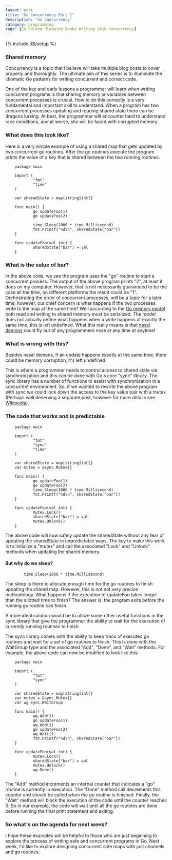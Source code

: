 ```yaml
---
layout: post
title: "Go Concurrency Part 1"
description: "Go Concurrency"
category: programming
tags: [Go Golang Blogging Books Writing 2016 Concurrency]
---
```

{% include JB/setup %}
### Shared memory

Concurrency is a topic that I believe will take multiple blog posts to cover
properly and thoroughly. The ultimate aim of this series is to illuminate
the idiomatic Go patterns for writing concurrent and correct code.

One of the key and early lessons a programmer will learn when writing concurrent programs is
that sharing memory or variables between concurrent processes is crucial. How to do
this correctly is a very fundamental and important skill to understand. When a program
has two concurrent processes updating and reading shared state there can be dragons
lurking. At best, the programmer will encounter hard to understand race conditions, and at worse,
she will be faced with corrupted memory.

### What does this look like?

Here is a very simple example of using a shared map that gets updated by two
concurrent go routines. After the go routines execute the program prints the value
of a key that is shared between the two running routines.

        package main

        import (
                "fmt"
                "time"
        )

        var sharedState = map[string]int{}

        func main() {
                go updateFoo(1)
                go updateFoo(2)

                time.Sleep(1000 * time.Millisecond)
                fmt.Printf("%d\n", sharedState["bar"])
        }

        func updateFoo(val int) {
                sharedState["bar"] = val
        }


 
### What is the value of bar?

In the above code, we see the program uses the "go" routine to start a concurrent
process. The output of the above program prints "2", at least it does on my computer.
However, that is not necessarily guaranteed to be the case all the time, on different
platforms the result could be "1". Orchestrating the order of concurrent processes, will
be a topic for a later time, however, our chief concern is what happens if the two processes
write to the map at the same time? Well according to the [Go memory model](https://golang.org/ref/mem) both read and writing
to shared memory must be serialized. The model does not actually define what happens when a write
happens at exactly the same time, this is left undefined. What this really means is that [nasal demons](http://www.catb.org/jargon/html/N/nasal-demons.html)
could fly out of any programmers nose at any time at anytime!

### What is wrong with this?

Besides nasal demons, if an update happens exactly at the same time, there could be memory
corruption, it's left undefined.

This is where a programmer needs to control access to shared state via synchronization and this can
be done with Go's core "sync" library. The sync library has a number of functions to assist
with synchronization in a concurrent environment. So, if we wanted to rewrite the above
program with sync we could lock down the access to the key value pair with a mutex (Perhaps
well deserving a separate post, however for more details see [Wikipedia](https://en.wikipedia.org/wiki/Mutual_exclusion)).

### The code that works and is predictable

        package main

        import (
                "fmt"
                "sync"
                "time"
        )

        var sharedState = map[string]int{}
        var mutex = &sync.Mutex{}

        func main() {
                go updateFoo(1)
                go updateFoo(2)
                time.Sleep(1000 * time.Millisecond)
                fmt.Printf("%d\n", sharedState["bar"])
        }

        func updateFoo(val int) {
                mutex.Lock()
                sharedState["bar"] = val
                mutex.Unlock()
        }

The above code will now safely update the sharedState without any fear
of updating the sharedState in unpredictable ways. The key to make this work
is to initialize a "mutex" and call the associated "Lock" and "Unlock" methods
when updating the shared memory. 

#### But why do we sleep?

```
        time.Sleep(1000 * time.Millisecond)
```

The sleep is there to allocate enough time for the go routines to
finish updating the shared map. However, this is not not very precise
methodology.  What happens if the execution of updateFoo takes longer than the
allotted time to finish? The answer is, the program exits before the
running go routine can finish.

A more ideal solution would be to utilize some other useful functions
in the sync library that give the programmer the ability to wait for the
execution of currently running routines to finish. 

The sync library comes with the ability to keep track of executed go
routines and wait for a set of go routines to finish. This is done with
the WaitGroup type and the associated "Add", "Done", and "Wait" methods.
For example, the above code can now be modified to look like this:

        package main

        import (
                "fmt"
                "sync"
        )

        var sharedState = map[string]int{}
        var mutex = &sync.Mutex{}
        var wg sync.WaitGroup

        func main() {
                wg.Add(1)
                go updateFoo(1)
                wg.Add(1)
                go updateFoo(2)
                wg.Wait()
                fmt.Printf("%d\n", sharedState["bar"])
        }

        func updateFoo(val int) {
                mutex.Lock()
                sharedState["bar"] = val
                mutex.Unlock()
                wg.Done()
        }


The "Add" method increments an internal counter that indicates a "go" routine is currently in execution.
The "Done" method call decrements this counter and should be called when the go routine is finished.
Finally, the "Wait" method will block the execution of the code until the counter reaches 0. So in our example,
the code will wait until all the go routines are done before running the final print statement and exiting.

### So what's on the agenda for next week?

I hope these examples will be helpful to those who are just beginning to explore the
process of writing safe and concurrent programs in Go. Next week, I'd like to explore designing
concurrent safe maps with just channels and go routines.
